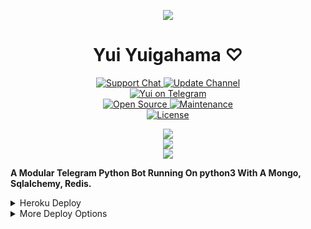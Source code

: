 <p align="center">
  <img src="https://telegra.ph/file/9bfc4581f1cd61233bbeb.jpg">
<p>

<h1 align="center">
    Yui Yuigahama ♡
</h1>

<p align="center">
<a href="https://t.me/KurumiSuppor"> <img src="https://img.shields.io/badge/Support-Chat-blue?&logo=telegram" alt="Support Chat" /> </a>
<a href="https://t.me/dragonsxnetwork"> <img src="https://img.shields.io/badge/Update-Channel-blue?&logo=telegram" alt="Update Channel" /> </a><br>
<a href="https://t.me/YuigaRobot"> <img src="https://img.shields.io/badge/YuigaRobot-blue?&logo=telegram" alt="Yui on Telegram" /> </a><br>
<a href="https://Github.com/KAC-CHAN"> <img src="https://badges.frapsoft.com/os/v1/open-source.svg?v=103" alt="Open Source" /> </a>
<a href="https://GitHub.com/KAC-CHAN/TOGA"> <img src="https://img.shields.io/badge/Maintained-Yes-brightgreen.svg" alt="Maintenance" /> </a><br>
<a href="https://Github.com/KAC-CHAN/TOGA/blob/main/LICENSE"> <img src="https://img.shields.io/badge/License-GPLv3-blue.svg" alt="License" /> </a>

<p align="center">
<a href="https://github.com/PrincesssGirlXD/Yuigahama/fork">
    <img src="https://img.shields.io/github/forks/princesssgirlxd/Yuigahama?label=Forks&style=social">
</a><br>
<a href="https://github.com/princesssgirlxd/Yuigahama/stargazers">
    <img src="https://img.shields.io/github/stars/princesssgirlxd/Yuigahama?label=Stars&style=social">
</a><br>
<a href="https://github.com/princesssgirlxd/Yuigahama/archive/refs/heads/main.zip">
    <img src="https://img.shields.io/github/repo-size/princesssgirlxd/Yuigahama?label=Repo Size&style=social&logo=github">
</a>
</p>

**A Modular Telegram Python Bot Running On python3 With A Mongo, Sqlalchemy, Redis.**

<details>
	<summary>Heroku Deploy</summary>
	<br>
	<b>
The Easiest Way to Deploy This Bot is Via Heroku.
		In Order To Deploy, You Just Have Fill The Necessary Environment Variables & Done!</b>
	
  <h1>
    <p align="center">
        <a href="https://heroku.com/deploy?template=https://github.com/princesssgirlxd/Yuigahama">
            <img src="https://www.herokucdn.com/deploy/button.svg" alt="Deploy">
        </a>
    </p>
</h1>

</details> 

<details>
    <summary>More Deploy Options</summary>
    <br>
    <p align="center">

    Deploying on Local Machine

</p>

```console
    ~$ git clone https://github.com/PrincesssGirlXD/Yuigahama
    ~$ cd Yuigahama
    ~$ pip3 install -U -r requirements.txt
    ~$ cp config.py
```

Edit Config.py with your own Values

Start with ```python3 -m Yuigahama```
